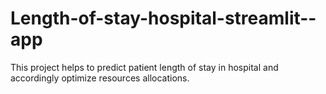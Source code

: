 # Length-of-stay-hospital-streamlit--app
This project helps to predict patient length of stay in hospital and accordingly optimize resources allocations.
